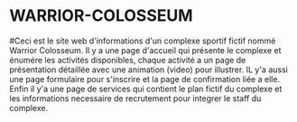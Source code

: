 # WARRIOR-COLOSSEUM
#Ceci est le site web d'informations d'un complexe sportif fictif nommé Warrior Colosseum. Il y a une page d'accueil qui présente le complexe et énumére les activités disponibles, chaque activité a un page de présentation détaillée avec une animation (video) pour illustrer. IL y'a aussi une page formulaire pour s'inscrire et la page de confirmation liée a elle. Enfin il y'a une page de services qui contient le plan fictif du complexe et les informations necessaire de recrutement pour integrer le staff du complexe.
